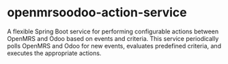 # openmrsoodoo-action-service
A flexible Spring Boot service for performing configurable actions between OpenMRS and Odoo based on events and criteria. This service periodically polls OpenMRS and Odoo for new events, evaluates predefined criteria, and executes the appropriate actions.
